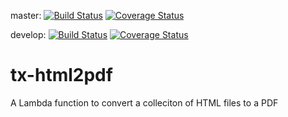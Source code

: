 master:
[![Build Status](https://travis-ci.org/unfoldingWord-dev/tx-html2pdf.svg?branch=master)](https://travis-ci.org/unfoldingWord-dev/tx-html2pdf)
[![Coverage Status](https://coveralls.io/repos/github/unfoldingWord-dev/tx-html2pdf/badge.svg?branch=master)](https://coveralls.io/github/unfoldingWord-dev/tx-html2pdf?branch=master)

develop:
[![Build Status](https://travis-ci.org/unfoldingWord-dev/tx-html2pdf.svg?branch=develop)](https://travis-ci.org/unfoldingWord-dev/tx-html2pdf)
[![Coverage Status](https://coveralls.io/repos/github/unfoldingWord-dev/tx-html2pdf/badge.svg?branch=develop)](https://coveralls.io/github/unfoldingWord-dev/tx-html2pdf?branch=develop)

# tx-html2pdf

A Lambda function to convert a colleciton of HTML files to a PDF

